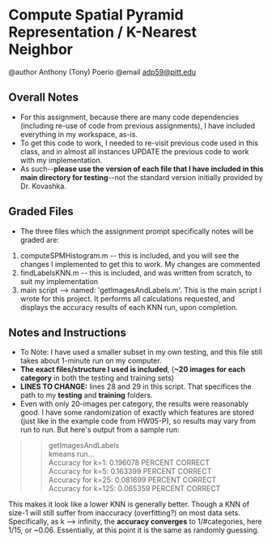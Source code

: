 # Compute Spatial Pyramid Representation / K-Nearest Neighbor
@author Anthony (Tony) Poerio
@email adp59@pitt.edu

## Overall Notes
- For this assignment, because there are many code dependencies (including re-use of code from previous assignments), I have included everything in my workspace, as-is.
- To get this code to work, I needed to re-visit previous code used in this class, and in almost all instances UPDATE the previous code to work with my implementation.
- As such--**please use the version of each file that I have included in this main directory for testing**--not the standard version initially provided by Dr. Kovashka.

## Graded Files
- The three files which the assignment prompt specifically notes will be graded are:
1. computeSPMHistogram.m -- this is included, and you will see the changes I implemented to get this to work. My changes are commented
2. findLabelsKNN.m -- this is included, and was written from scratch, to suit my implementation
3. main script --> named: 'getImagesAndLabels.m'. This is the main script I wrote for this project. It performs all calculations requested, and displays the accuracy results of each KNN run, upon completion.

## Notes and Instructions
* To Note:  I have used a smaller subset in my own testing, and this file still takes about 1-minute run on my computer.
* **The exact files/structure I used is included**, (__~20 images for each category__ in both the testing and training sets)
* **LINES TO CHANGE:**  lines 28 and 29 in this script. That specifices the path to my **testing** and **training** folders.
* Even with only 20-images per category, the results were reasonably good. I have some randomization of exactly which features are stored (just like in the example code from HW05-P), so results may vary from run to run. But here's output from a sample run:  
>> getImagesAndLabels  
   kmeans run...  
   Accuracy for k=1:   0.196078 PERCENT CORRECT  
   Accuracy for k=5:   0.163399 PERCENT CORRECT  
   Accuracy for k=25:   0.081699 PERCENT CORRECT  
   Accuracy for k=125:   0.065359 PERCENT CORRECT  

This makes it look like a lower KNN is generally better. Though a KNN of size-1 will still suffer from inaccuracy (overfitting?) on most data sets.  
Specifically, as k --> infinity, the **accuracy converges** to 1/#categories, here 1/15, or ~0.06. Essentially, at this point it is the same as randomly guessing.





